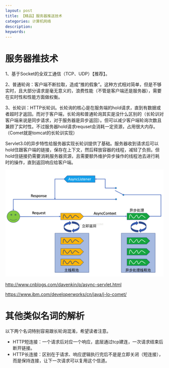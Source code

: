 ```yaml
---
layout: post
title: 【精品】服务器推送技术
categories: 计算机网络
description: 
keywords: 
---
```


# 服务器推技术

1、基于Socket的全双工通信（TCP、UDP）【推荐】。

2、普通轮询：客户端不断拉取，造成“推的假象”。这种方式相对简单，但是不够实时，且大部分请求是毫无意义的，浪费性能（不管是客户端还是服务器），需要在实时性和性能方面做权衡。
 
3、长轮训：HTTP长轮训。长轮询的核心是在服务端的hold请求，直到有数据或者超时才返回。而对于客户端，长轮询和普通轮询其实是没什么区别的（长轮训对客户端来说是同步请求，对于服务器是异步返回）。但可以减少客户端轮询次数且兼顾了实时性。不过服务器hold请求requset会消耗一定资源，占用很大内存。（Comet就是tomcat的长轮训实现）
 
Servlet3.0的异步特性给服务器实现长轮训提供了基础。服务器收到请求后可以hold住跟客户端的链接，保存在上下文，然后释放容器的线程，减轻了负担。但hold住链接扔需要消耗服务器资源，且需要额外维护异步操作的线程池去进行耗时的操作，直到返回响应给客户端。

![](/images/posts/2017-11-05-server-push.md/1.png)

<http://www.cnblogs.com/davenkin/p/async-servlet.html>

<https://www.ibm.com/developerworks/cn/java/j-lo-comet/>



# 其他类似名词的解析

以下两个名词特别容易跟长轮询混淆，希望读者注意。
- HTTP短连接：一个请求后对应一个响应，底层通过tcp建连，一次请求结束后断开链接。
- HTTP长连接：区别在于请求、响应逻辑执行完后不是是立即关闭（短连接），而是保持连接，让下一次请求可以复用这个信道。






